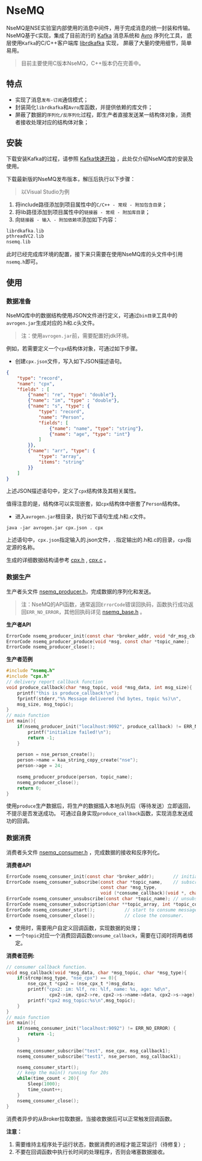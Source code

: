 # NseMQ
NseMQ是NSE实验室内部使用的消息中间件，用于完成消息的统一封装和传输。
NseMQ基于`C`实现，集成了目前流行的 [Kafka](http://kafka.apachecn.org/) 消息系统和 [Avro](http://avro.apache.org/) 序列化工具，
底层使用`Kafka`的C/C++客户端库 [librdkafka](https://github.com/edenhill/librdkafka) 实现， 屏蔽了大量的使用细节，简单易用。

> 目前主要使用C版本NseMQ，C++版本仍在完善中。

## 特点

* 实现了消息`发布-订阅`通信模式；
* 封装简化`librdkafka`和`Avro`库函数，并提供依赖的库文件；
* 屏蔽了数据的`序列化/反序列化`过程，即生产者直接发送某一结构体对象，消费者接收处理对应的结构体对象；

## 安装

下载安装Kafka的过程，请参照 [Kafka快速开始](http://kafka.apache.org/quickstart/) ，此处仅介绍NseMQ库的安装及使用。

下载最新版的NseMQ发布版本，解压后执行以下步骤：

> 以Visual Studio为例

1. 将include路径添加到项目属性中的`C/C++ - 常规 - 附加包含目录`；
2. 将lib路径添加到项目属性中的`链接器 - 常规 - 附加库目录`；
3. 向`链接器 - 输入 - 附加依赖项`添加如下内容：

```c
librdkafka.lib
pthreadVC2.lib
nsemq.lib
```

此时已经完成库环境的配置，接下来只需要在使用NseMQ库的头文件中引用`nsemq.h`即可。

## 使用

### 数据准备

NseMQ库中的数据结构使用JSON文件进行定义，可通过`bin目录`工具中的`avrogen.jar`生成对应的.h和.c头文件。

> 注：使用`avrogen.jar`前，需要配置好jdk环境。

例如，若需要定义一个`cpx`结构体对象，可通过如下步骤。

* 创建`cpx.json`文件，写入如下JSON描述语句。

```json
{
    "type": "record", 
    "name": "cpx",
    "fields" : [
        {"name": "re", "type": "double"},    
        {"name": "im", "type" : "double"},
        {"name": "s", "type": {
            "type": "record",
            "name": "Person",
            "fields": [
                {"name": "name", "type": "string"},
                {"name": "age", "type": "int"}
            ]
        }},
        {"name": "arr", "type": {
            "type": "array",
            "items": "string"
        }}
    ]
}
```
上述JSON描述语句中，定义了`cpx`结构体及其相关属性。

值得注意的是，结构体可以实现嵌套，如`cpx`结构体中嵌套了`Person`结构体。

* 进入`avrogen.jar`根目录，执行如下语句生成.h和.c文件。

```shell script
java -jar avrogen.jar cpx.json . cpx
```

上述语句中，`cpx.json`指定输入的.json文件，`.`指定输出的.h和.c的目录，`cpx`指定源的名称。

生成的详细数据结构请参考 [cpx.h](c/examples/cpx.h) , [cpx.c](c/examples/cpx.c) 。

### 数据生产

生产者头文件 [nsemq_producer.h](c/include/nsemq_producer.h)，完成数据的序列化和发送。

> 注：NseMQ的API函数，通常返回`ErrorCode`错误回执码，函数执行成功返回`ERR_NO_ERROR`，其他回执码详见 [nsemq_base.h](c/include/nsemq_base.h) 。

**生产者API**

```c
ErrorCode nsemq_producer_init(const char *broker_addr, void *dr_msg_cb);  // initialize producer
ErrorCode nsemq_producer_produce(void *msg, const char *topic_name);      // produce message with 'msg' and topic 'topic_name'
ErrorCode nsemq_producer_close();                                         // close producer and clear memory
```

**生产者范例**

```c
#include "nsemq.h"
#include "cpx.h"
// delivery report callback function
void produce_callback(char *msg_topic, void *msg_data, int msg_size){
    printf("this is produce_callback!\n");
    fprintf(stderr,"%% Message delivered (%d bytes, topic %s)\n",
    msg_size, msg_topic);
}
// main function
int main(){
    if(nsemq_producer_init("localhost:9092", produce_callback) != ERR_NO_ERROR){
        printf("initialize failed!\n");
        return -1;
    }
    
    person = nse_person_create();
    person->name = kaa_string_copy_create("nse");
    person->age = 24;
    
    nsemq_producer_produce(person, topic_name);
    nsemq_producer_close();
    return 0;
}
```
使用`produce`生产数据后，将生产的数据插入本地队列后（等待发送）立即返回，不提示是否发送成功。
可通过自身实现`produce_callback`函数，实现消息发送成功的回调。

### 数据消费

消费者头文件 [nsemq_consumer.h](c/include/nsemq_consumer.h) ，完成数据的接收和反序列化。

**消费者API**

```c
ErrorCode nsemq_consumer_init(const char *broker_addr);       // initialize consumer
ErrorCode nsemq_consumer_subscribe(const char *topic_name,    // subscribe topic and bind consume callback
                                   const char *msg_type,
                                   void (*consume_callback)(void *, char *, char *));
ErrorCode nsemq_consumer_unsubscribe(const char *topic_name); // unsubscribe topic
ErrorCode nsemq_consumer_subscription(char **topic_array, int *topic_count);  // get subscribed topic names.
ErrorCode nsemq_consumer_start();           // start to consume message from broker.
ErrorCode nsemq_consumer_close();           // close the consumer.
```

* 使用时，需要用户自定义回调函数，实现数据的处理；
* 一个`topic`对应一个消费回调函数`consume_callback`，需要在订阅时将两者绑定。

**消费者范例:**
```c
// consumer callback function.
void msg_callback(void *msg_data, char *msg_topic, char *msg_type){
    if(strcmp(msg_type, "nse_cpx") == 0){
        nse_cpx_t *cpx2 = (nse_cpx_t *)msg_data;
        printf("cpx2: im: %lf, re: %lf, name: %s, age: %d\n",
                cpx2->im, cpx2->re, cpx2->s->name->data, cpx2->s->age);
        printf("cpx2 msg_topic:%s\n",msg_topic);
    }
}
// main function
int main(){
    if(nsemq_consumer_init("localhost:9092") != ERR_NO_ERROR) {
        return -1;
    }
    
    nsemq_consumer_subscribe("test", nse_cpx, msg_callback1);
    nsemq_consumer_subscribe("test1", nse_person, msg_callback1);

    nsemq_consumer_start();
    // keep the main() running for 20s
    while(time_count < 20){
        Sleep(1000);
        time_count++;
    }
    nsemq_consumer_close();
}
```
消费者异步的从Broker拉取数据，当接收数据后可以正常触发回调函数。

**注意：**
1. 需要维持主程序处于运行状态，数据消费的进程才能正常运行（待修复）;
2. 不要在回调函数中执行长时间的处理程序，否则会堵塞数据接收。